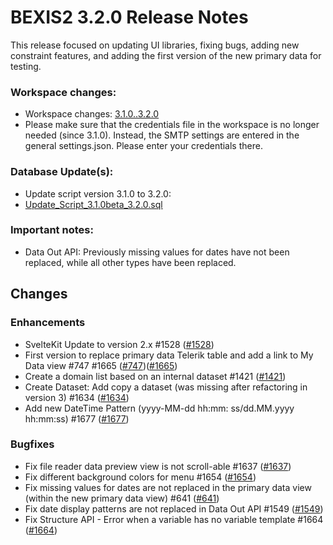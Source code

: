 # BEXIS2 3.2.0 Release Notes

This release focused on updating UI libraries, fixing bugs, adding new constraint features, and adding the first version of the new primary data for testing.

### Workspace changes:
- Workspace changes: [3.1.0..3.2.0](https://github.com/BEXIS2/Workspace/compare/3.1.0..3.2.0)
- Please make sure that the credentials file in the workspace is no longer needed (since 3.1.0). Instead, the SMTP settings are entered in the general settings.json. Please enter your credentials there.

### Database Update(s):
- Update script version 3.1.0 to 3.2.0:
- [Update_Script_3.1.0beta_3.2.0.sql](https://github.com/BEXIS2/Core/blob/rc/database%20update%20scripts/Update_Script_3.1.0beta_3.2.0.sql)

### Important notes:
- Data Out API: Previously missing values for dates have not been replaced, while all other types have been replaced.


## Changes
### Enhancements
- SvelteKit Update to version 2.x #1528 ([#1528](https://github.com/BEXIS2/Core/issues/1528))
- First version to replace primary data Telerik table and add a link to My Data view #747 #1665 ([#747](https://github.com/BEXIS2/Core/issues/747))([#1665](https://github.com/BEXIS2/Core/issues/1665))
- Create a domain list based on an internal dataset #1421 ([#1421](https://github.com/BEXIS2/Core/issues/1421))
- Create Dataset: Add copy a dataset (was missing after refactoring in version 3) #1634 ([#1634](https://github.com/BEXIS2/Core/issues/1634))
- Add new DateTime Pattern (yyyy-MM-dd hh:mm: ss/dd.MM.yyyy hh:mm:ss) #1677 ([#1677](https://github.com/BEXIS2/Core/issues/1677))

### Bugfixes
- Fix file reader data preview view is not scroll-able #1637 ([#1637](https://github.com/BEXIS2/Core/issues/1637))
- Fix different background colors for menu #1654 ([#1654](https://github.com/BEXIS2/Core/issues/1654))
- Fix missing values for dates are not replaced in the primary data view (within the new primary data view) #641 ([#641](https://github.com/BEXIS2/Core/issues/641))
- Fix date display patterns are not replaced in Data Out API #1549 ([#1549](https://github.com/BEXIS2/Core/issues/1549))
- Fix Structure API - Error when a variable has no variable template #1664 ([#1664](https://github.com/BEXIS2/Core/issues/1664))

